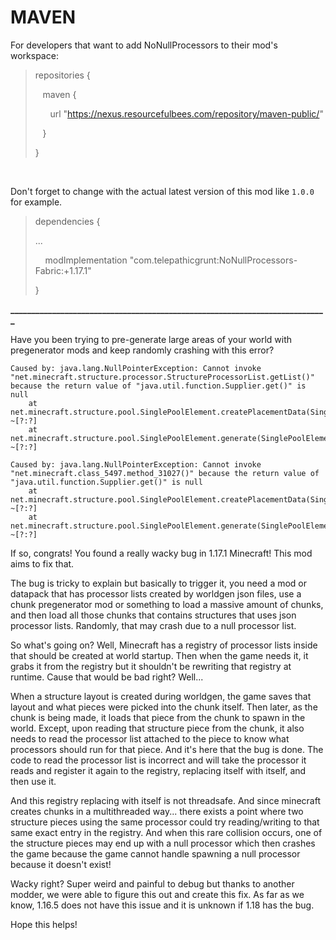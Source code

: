 # MAVEN

For developers that want to add NoNullProcessors to their mod's workspace:

<blockquote>
repositories {

&nbsp;&nbsp;&nbsp;maven {

&nbsp;&nbsp;&nbsp;&nbsp;&nbsp;&nbsp;url "https://nexus.resourcefulbees.com/repository/maven-public/"

&nbsp;&nbsp;&nbsp;}

}
</blockquote>

&nbsp;

Don't forget to change <modversion> with the actual latest version of this mod like `1.0.0` for example.

<blockquote>
dependencies {

...

&nbsp;&nbsp;&nbsp;&nbsp;modImplementation "com.telepathicgrunt:NoNullProcessors-Fabric:<modversion>+1.17.1"

}</blockquote>

**____________________________________________________________________________**

Have you been trying to pre-generate large areas of your world with pregenerator mods and keep randomly crashing with this error?

```
Caused by: java.lang.NullPointerException: Cannot invoke "net.minecraft.structure.processor.StructureProcessorList.getList()" because the return value of "java.util.function.Supplier.get()" is null
	at net.minecraft.structure.pool.SinglePoolElement.createPlacementData(SinglePoolElement:148) ~[?:?]
	at net.minecraft.structure.pool.SinglePoolElement.generate(SinglePoolElement:124) ~[?:?]
```

```
Caused by: java.lang.NullPointerException: Cannot invoke "net.minecraft.class_5497.method_31027()" because the return value of "java.util.function.Supplier.get()" is null
	at net.minecraft.structure.pool.SinglePoolElement.createPlacementData(SinglePoolElement:148) ~[?:?]
	at net.minecraft.structure.pool.SinglePoolElement.generate(SinglePoolElement:124) ~[?:?]
```

If so, congrats! You found a really wacky bug in 1.17.1 Minecraft! This mod aims to fix that.

The bug is tricky to explain but basically to trigger it, you need a mod or datapack that has processor lists created by worldgen json files, use a chunk pregenerator mod or something to load a massive amount of chunks, and then load all those chunks that contains structures that uses json processor lists. Randomly, that may crash due to a null processor list.

So what's going on? Well, Minecraft has a registry of processor lists inside that should be created at world startup. Then when the game needs it, it grabs it from the registry but it shouldn't be rewriting that registry at runtime. Cause that would be bad right? Well...

When a structure layout is created during worldgen, the game saves that layout and what pieces were picked into the chunk itself. Then later, as the chunk is being made, it loads that piece from the chunk to spawn in the world. Except, upon reading that structure piece from the chunk, it also needs to read the processor list attached to the piece to know what processors should run for that piece. And it's here that the bug is done. The code to read the processor list is incorrect and will take the processor it reads and register it again to the registry, replacing itself with itself, and then use it.

And this registry replacing with itself is not threadsafe. And since minecraft creates chunks in a multithreaded way... there exists a point where two structure pieces using the same processor could try reading/writing to that same exact entry in the registry. And when this rare collision occurs, one of the structure pieces may end up with a null processor which then crashes the game because the game cannot handle spawning a null processor because it doesn't exist!

Wacky right? Super weird and painful to debug but thanks to another modder, we were able to figure this out and create this fix. As far as we know, 1.16.5 does not have this issue and it is unknown if 1.18 has the bug.

Hope this helps!